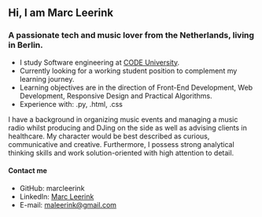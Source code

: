 ## Hi, I am Marc Leerink

### A passionate tech and music lover from the Netherlands, living in Berlin. 

- I study Software engineering at [CODE University](www.code.berlin).
- Currently looking for a working student position to complement my learning journey. 
- Learning objectives are in the direction of Front-End Development, Web Development, Responsive Design and Practical Algorithms. 
- Experience with: .py, .html, .css

I have a background in organizing music events and managing a music radio whilst producing and DJing on the side as well as advising clients in healthcare. 
My character would be best described as curious, communicative and creative. Furthermore, I possess strong analytical thinking skills and work solution-oriented with high attention to detail.


#### Contact me
- GitHub: marcleerink
- LinkedIn: [Marc Leerink](https://www.linkedin.com/in/marc-leerink-82b83b121/)
- E-mail: maleerink@gmail.com
